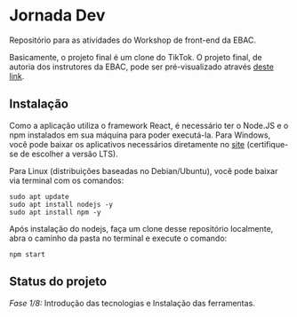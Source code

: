 # Jornada Dev
Repositório para as atividades do Workshop de front-end da EBAC. 

Basicamente, o projeto final é um clone do TikTok. O projeto final, de autoria dos instrutores da EBAC, pode ser pré-visualizado através [deste link](https://jornada-dev.web.app/).

## Instalação

Como a aplicação utiliza o framework React, é necessário ter o Node.JS e o npm instalados em sua máquina para poder executá-la. Para Windows, você pode baixar os aplicativos necessários diretamente no [site](https://nodejs.org/en/download) (certifique-se de escolher a versão LTS). 

Para Linux (distribuições baseadas no Debian/Ubuntu), você pode baixar via terminal com os comandos:
```
sudo apt update
sudo apt install nodejs -y
sudo apt install npm -y
```

Após instalação do nodejs, faça um clone desse repositório localmente, abra o caminho da pasta no terminal e execute o comando:
```
npm start
```

## Status do projeto

*Fase 1/8:* Introdução das tecnologias e Instalação das ferramentas. 

